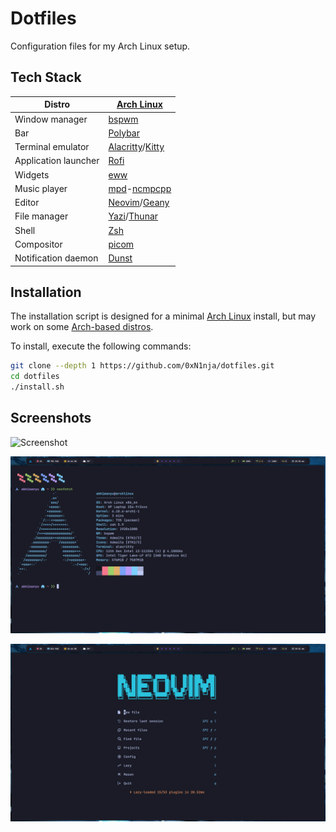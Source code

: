 # Dotfiles

Configuration files for my Arch Linux setup.

## Tech Stack

| Distro               | [Arch Linux](https://www.archlinux.org)                                                          |
| -------------------- | ------------------------------------------------------------------------------------------------ |
| Window manager       | [bspwm](https://github.com/baskerville/bspwm)                                                    |
| Bar                  | [Polybar](https://github.com/polybar/polybar)                                                    |
| Terminal emulator    | [Alacritty](https://github.com/alacritty/alacritty)/[Kitty](https://github.com/kovidgoyal/kitty) |
| Application launcher | [Rofi](https://github.com/davatorium/rofi)                                                       |
| Widgets              | [eww](https://github.com/elkowar/eww)                                                            |
| Music player         | [mpd](https://github.com/MusicPlayerDaemon/MPD)-[ncmpcpp](https://github.com/ncmpcpp/ncmpcpp)    |
| Editor               | [Neovim](https://github.com/neovim/neovim)/[Geany](https://github.com/geany/geany)               |
| File manager         | [Yazi](https://github.com/sxyazi/yazi)/[Thunar](https://docs.xfce.org/xfce/thunar/start)         |
| Shell                | [Zsh](https://www.zsh.org)                                                                       |
| Compositor           | [picom](https://github.com/yshui/picom)                                                          |
| Notification daemon  | [Dunst](https://github.com/dunst-project/dunst)                                                  |

## Installation

The installation script is designed for a minimal [Arch Linux](https://wiki.archlinux.org/title/Arch_Linux) install, but may work on some [Arch-based distros](https://wiki.archlinux.org/title/Arch-based_distributions).

To install, execute the following commands:

```bash
git clone --depth 1 https://github.com/0xN1nja/dotfiles.git
cd dotfiles
./install.sh
```

## Screenshots

![Screenshot](https://raw.githubusercontent.com/0xN1nja/dotfiles/master/screenshots/1.png)

![Screenshot](https://raw.githubusercontent.com/0xN1nja/dotfiles/master/screenshots/2.png)

![Screenshot](https://raw.githubusercontent.com/0xN1nja/dotfiles/master/screenshots/3.png)
